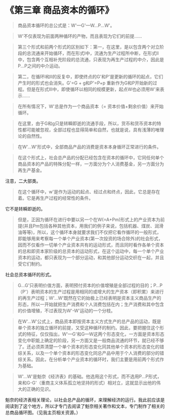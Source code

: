 # 《第三章 商品资本的循环》

> 商品资本循环的总公式是：W'—G'—W...P...W'。

> W'不仅表现为前面两种循环的产物，而且表现为它们的前提……

> 第三个形式和前两个形式的区别如下：第一，在这里，是以包含两个对立阶段的总流通来开始循环，而在形式I中，流通为生产过程所中断，在形式II中，包含两个互相补充阶段的总流通，只表现为再生产过程的中介，因此是P...P之间的中介运动。

> 第二，在循环I和II的反复中，即使终点的G'和P'是更新的循环的起点，它们产生时的形式也会消失。G'=G + g和P'=P+p 重新作为G和P开始新的过程。但是在形式III中，即使循环以相同的规模更新，起点W也必须用W'来表示……

> 在所有情况下，W'总是作为一个商品资本（= 资本价值+剩余价值）来开始循环。

> 在这里，由于G和g只是转瞬即逝的流通手段，所以，货币和货币资本的特性都可能被忽视，全部过程也显得简单和自然，也就是说，具有浅薄的唯理论的自然性。

> 在W'…W'形式中，全部商品产品的消费是资本本身循环正常进行的条件。

> 在这个形式上，社会总产品的分配已经包含在资本的循环中，它同任何单个商品资本的产品的特殊分配一样，一方面分为个人消费基金，另一方面分为再生产基金。

注意，二大部类。

> 在这个循环中，w'是作为运动的起点、经过点和终点，因此，它总是存在着。它是再生产过程的经常性的条件。

它不是转瞬即逝的。

> 但是，正因为循环在进行中要以另一个在W(=A+Pm)形式上的产业资本为前提(并且Pm包括各种其他资本，用我们的例子来说，包括机器、煤炭、润滑油等等)，所以，这个循环本身就要求我们不仅把它看作循环的一般形式，即能够用来考察每一个单个产业资本(第一次投资的场合除外)的社会形式，因而不仅看作一切单个产业资本共有的运动形式，而且同时看作各单个资本的总和即资本家阶级的总资本的运动形式，在这个运动中，每一个单个产业资本的运动，都只表现为一个部分运动，和其他部分运动交织在一起，并且受它们制约。

社会总资本循环的形式。

> G…G'只表明价值方面，表明预付资本的价值增殖是全部过程的目的；P…P（P'）表明资本的生产过程是用相同的或增大的生产资本（即积累）来进行的再生产过程；W'...W'既然在它的始极上已经表明是资本主义商品生产的形态，所以一开始就把生产消费和个人消费包括在内；生产消费和其中包含的价值增殖，不过表现为W'-W'运动的一个分枝。

> 在W'...W'公式上，商品资本即按资本主义方式生产的总产品的运动，既是单个资本的独立循环的前提，又受这种循环的制约。因此，要把握住这个形式的特征，仅仅指出，W'—G'和G—W这两个形态变化，一方面是资本形态变化中职能上确定的阶段，另一方面又是一般商品流通的环节，就已经不够了。还必须弄清楚一个单个资本的形态变化同其他单个资本的形态变化的错综关系，以及一个单个资本的形态变化同总产品中用于个人消费的部分的错综关系。因此，在分析单个产业资本的循环时，我们主要是用前两个形式作为基础。

> W'...W'是魁奈《经济表》的基础。他选用这个形式，而不选用P...P形式，来和G-G'（重商主义体系孤立地坚持的形式）相对立，这就显示出他的伟大的正确的见识。

魁奈的经济表相关理论，以社会总产品的循环，来理解经济的运行。我此前应该是阅读到了这个地方，所以才专门去阅读了魁奈相关著作和文本，专门制作了相关的总商品循环图。（见我主页相关资源。）